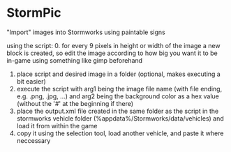 # StormPic
"Import" images into Stormworks using paintable signs

using the script:
0. for every 9 pixels in height or width of the image a new block is created, so edit the image according to how big you want it to be in-game using something like gimp beforehand
1. place script and desired image in a folder (optional, makes executing a bit easier)
2. execute the script with arg1 being the image file name (with file ending, e.g. .png, .jpg, ...) and arg2 being the background color as a hex value (without the '#' at the beginning if there)
3. place the output.xml file created in the same folder as the script in the stormworks vehicle folder (%appdata%/Stormworks/data/vehicles) and load it from within the game
4. copy it using the selection tool, load another vehicle, and paste it where neccessary
